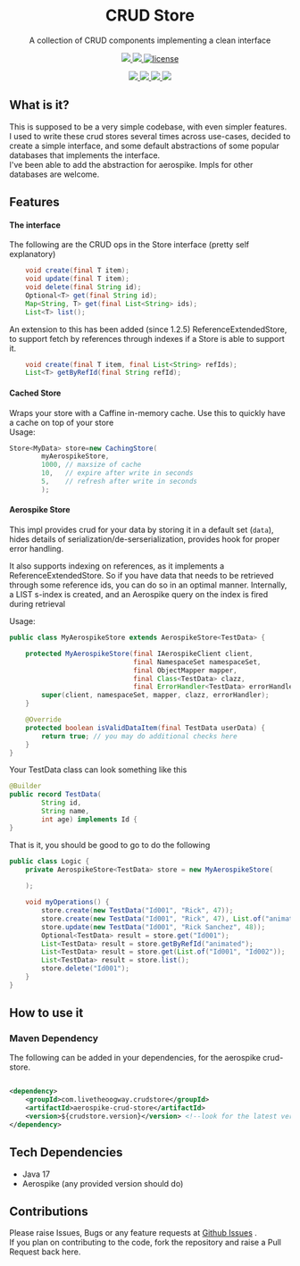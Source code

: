 <p align="center">
  <h1 align="center">CRUD Store</h1>
  <p align="center">A collection of CRUD components implementing a clean interface<p>
  <p align="center">
    <a href="https://github.com/livetheoogway/crud-store/actions">
    	<img src="https://github.com/livetheoogway/crud-store/actions/workflows/actions.yml/badge.svg"/>
    </a>
    <a href="https://s01.oss.sonatype.org/content/repositories/releases/com/livetheoogway/crudstore/">
    	<img src="https://img.shields.io/maven-central/v/com.livetheoogway.crudstore/crud-store"/>
    </a>
    <a href="https://github.com/livetheoogway/crud-store/blob/master/LICENSE">
    	<img src="https://img.shields.io/github/license/livetheoogway/crud-store" alt="license" />
    </a></p>
  <p align="center">
    <a href="https://sonarcloud.io/project/overview?id=livetheoogway_crud-store">
    	<img src="https://sonarcloud.io/api/project_badges/measure?project=livetheoogway_crud-store&metric=alert_status"/>
    </a>
    <a href="https://sonarcloud.io/project/overview?id=livetheoogway_crud-store">
    	<img src="https://sonarcloud.io/api/project_badges/measure?project=livetheoogway_crud-store&metric=coverage"/>
    </a>
    <a href="https://sonarcloud.io/project/overview?id=livetheoogway_crud-store">
    	<img src="https://sonarcloud.io/api/project_badges/measure?project=livetheoogway_crud-store&metric=bugs"/>
    </a>
    <a href="https://sonarcloud.io/project/overview?id=livetheoogway_crud-store">
    	<img src="https://sonarcloud.io/api/project_badges/measure?project=livetheoogway_crud-store&metric=vulnerabilities"/>
    </a>
  </p>
</p>

## What is it?

This is supposed to be a very simple codebase, with even simpler features.<br>
I used to write these crud stores several times across use-cases, decided to create a simple interface, and some default
abstractions of some popular databases that implements the interface.<br>
I've been able to add the abstraction for aerospike. Impls for other databases are welcome.

## Features

#### The interface
The following are the CRUD ops in the Store interface (pretty self explanatory)
```java
    void create(final T item);
    void update(final T item);
    void delete(final String id);
    Optional<T> get(final String id);
    Map<String, T> get(final List<String> ids);
    List<T> list();
```
An extension to this has been added (since 1.2.5) ReferenceExtendedStore, to support fetch by references through indexes if a Store is able to support it.
```java
    void create(final T item, final List<String> refIds);
    List<T> getByRefId(final String refId);
```

#### Cached Store

Wraps your store with a Caffine in-memory cache. Use this to quickly have a cache on top of your store<br>
Usage:

```java
Store<MyData> store=new CachingStore(
        myAerospikeStore,
        1000, // maxsize of cache
        10,   // expire after write in seconds
        5,    // refresh after write in seconds 
        );
```

#### Aerospike Store

This impl provides crud for your data by storing it in a default set (`data`), hides details of
serialization/de-serserialization, provides hook for proper error handling.<br>

It also supports indexing on references, as it implements a ReferenceExtendedStore. 
So if you have data that needs to be retrieved through some reference ids, you can do so in an optimal manner. Internally,
a LIST s-index is created, and an Aerospike query on the index is fired during retrieval

Usage:

```java
public class MyAerospikeStore extends AerospikeStore<TestData> {

    protected MyAerospikeStore(final IAerospikeClient client,
                               final NamespaceSet namespaceSet,
                               final ObjectMapper mapper,
                               final Class<TestData> clazz,
                               final ErrorHandler<TestData> errorHandler) {
        super(client, namespaceSet, mapper, clazz, errorHandler);
    }

    @Override
    protected boolean isValidDataItem(final TestData userData) {
        return true; // you may do additional checks here
    }
}
```
Your TestData class can look something like this
```java
@Builder
public record TestData(
        String id, 
        String name, 
        int age) implements Id {
}
```

That is it, you should be good to go to do the following
```java
public class Logic {
    private AerospikeStore<TestData> store = new MyAerospikeStore(
            
    );

    void myOperations() {
        store.create(new TestData("Id001", "Rick", 47));
        store.create(new TestData("Id001", "Rick", 47), List.of("animated"));
        store.update(new TestData("Id001", "Rick Sanchez", 48));
        Optional<TestData> result = store.get("Id001");
        List<TestData> result = store.getByRefId("animated");
        List<TestData> result = store.get(List.of("Id001", "Id002"));
        List<TestData> result = store.list();
        store.delete("Id001");
    }
}
```

## How to use it

### Maven Dependency

The following can be added in your dependencies, for the aerospike crud-store.

```xml

<dependency>
    <groupId>com.livetheoogway.crudstore</groupId>
    <artifactId>aerospike-crud-store</artifactId>
    <version>${crudstore.version}</version> <!--look for the latest version on top-->
</dependency>
```

## Tech Dependencies

- Java 17
- Aerospike (any provided version should do)

## Contributions

Please raise Issues, Bugs or any feature requests at [Github Issues](https://github.com/livetheoogway/crud-store/issues)
. <br>
If you plan on contributing to the code, fork the repository and raise a Pull Request back here.